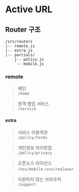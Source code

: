 # Active URL

## Router 구조

```
/src/routers
|-- remote.js
|-- extra.js
|-- partials/
    |-- policy.js
    `-- mobile.js
```

### remote

> 메인\
`/home`

> 원격 협업 서비스\
`/service`

#### extra

> 서비스 이용약관\
`/policy/terms`

> 개인정보 처리방침\
`/policy/privacy`

> 오픈소스 라이선스\
`/oss/mobile`
`/oss/realwear`

> 지원하지 않는 브라우저\
`/support`
